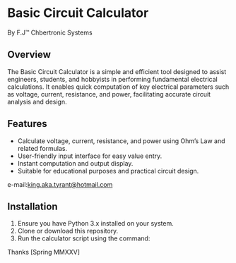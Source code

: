 # Basic Circuit Calculator

By F.J™ Chbertronic Systems

## Overview
The Basic Circuit Calculator is a simple and efficient tool designed to assist engineers, students, and hobbyists in performing fundamental electrical calculations. It enables quick computation of key electrical parameters such as voltage, current, resistance, and power, facilitating accurate circuit analysis and design.

## Features
- Calculate voltage, current, resistance, and power using Ohm’s Law and related formulas.
- User-friendly input interface for easy value entry.
- Instant computation and output display.
- Suitable for educational purposes and practical circuit design.

e-mail:king.aka.tyrant@hotmail.com

## Installation
1. Ensure you have Python 3.x installed on your system.
2. Clone or download this repository.
3. Run the calculator script using the command:

Thanks [Spring MMXXV]
